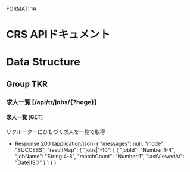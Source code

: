 FORMAT: 1A

# CRS APIドキュメント

# Data Structure

## Group TKR

### 求人一覧 [/api/tr/jobs/{?hoge}]

#### 求人一覧 [GET]

リクルーターにひもづく求人を一覧で取得

- Response 200 (application/json)
  {
    "messages": null,
    "mode": "SUCCESS",
    "resultMap": {
      "jobs|1-10": [
        {
          "jobId": "Number:1-4",
          "jobName": "String:4-8",
          "matchCount": "Number:1",
          "lastViewedAt": "Date|ISO"
        }
      ]
    }
  }
